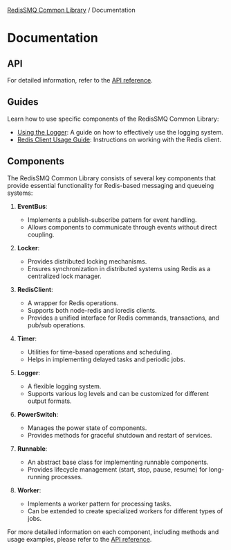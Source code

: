 [RedisSMQ Common Library](../README.md) / Documentation

# Documentation

## API

For detailed information, refer to the [API reference](api/README.md).

## Guides

Learn how to use specific components of the RedisSMQ Common Library:

- [Using the Logger](./logger.md): A guide on how to effectively use the logging system.
- [Redis Client Usage Guide](./redis.md): Instructions on working with the Redis client.

## Components

The RedisSMQ Common Library consists of several key components that provide essential functionality for Redis-based
messaging and queueing systems:

1. **EventBus**:

   - Implements a publish-subscribe pattern for event handling.
   - Allows components to communicate through events without direct coupling.

2. **Locker**:

   - Provides distributed locking mechanisms.
   - Ensures synchronization in distributed systems using Redis as a centralized lock manager.

3. **RedisClient**:

   - A wrapper for Redis operations.
   - Supports both node-redis and ioredis clients.
   - Provides a unified interface for Redis commands, transactions, and pub/sub operations.

4. **Timer**:

   - Utilities for time-based operations and scheduling.
   - Helps in implementing delayed tasks and periodic jobs.

5. **Logger**:

   - A flexible logging system.
   - Supports various log levels and can be customized for different output formats.

6. **PowerSwitch**:

   - Manages the power state of components.
   - Provides methods for graceful shutdown and restart of services.

7. **Runnable**:

   - An abstract base class for implementing runnable components.
   - Provides lifecycle management (start, stop, pause, resume) for long-running processes.

8. **Worker**:
   - Implements a worker pattern for processing tasks.
   - Can be extended to create specialized workers for different types of jobs.

For more detailed information on each component, including methods and usage examples, please refer to
the [API reference](api/README.md).
